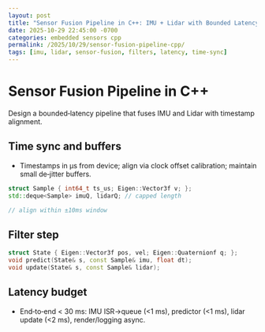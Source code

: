 ```yaml
---
layout: post
title: "Sensor Fusion Pipeline in C++: IMU + Lidar with Bounded Latency"
date: 2025-10-29 22:45:00 -0700
categories: embedded sensors cpp
permalink: /2025/10/29/sensor-fusion-pipeline-cpp/
tags: [imu, lidar, sensor-fusion, filters, latency, time-sync]
---
```


# Sensor Fusion Pipeline in C++

Design a bounded‑latency pipeline that fuses IMU and Lidar with timestamp alignment.

## Time sync and buffers

- Timestamps in µs from device; align via clock offset calibration; maintain small de‑jitter buffers.

```cpp
struct Sample { int64_t ts_us; Eigen::Vector3f v; };
std::deque<Sample> imuQ, lidarQ; // capped length

// align within ±10ms window
```

## Filter step

```cpp
struct State { Eigen::Vector3f pos, vel; Eigen::Quaternionf q; };
void predict(State& s, const Sample& imu, float dt);
void update(State& s, const Sample& lidar);
```

## Latency budget

- End‑to‑end < 30 ms: IMU ISR→queue (<1 ms), predictor (<1 ms), lidar update (<2 ms), render/logging async.

